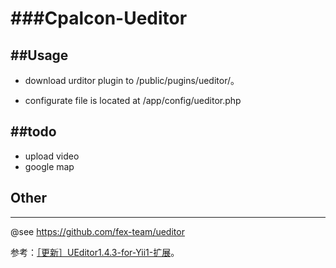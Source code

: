 ###Cpalcon-Ueditor
===================
 

##Usage
---------------------

* download urditor plugin to /public/pugins/ueditor/。

* configurate file is located at /app/config/ueditor.php

 
##todo
---------------------
* upload video
* google map

## Other
---------------------
@see https://github.com/fex-team/ueditor

参考：[［更新］UEditor1.4.3-for-Yii1-扩展](http://www.crazydb.com/archive/更新_UEditor1.4.3-for-Yii1-扩展 "UEditor1.4.3-for-Yii1-扩展")。

